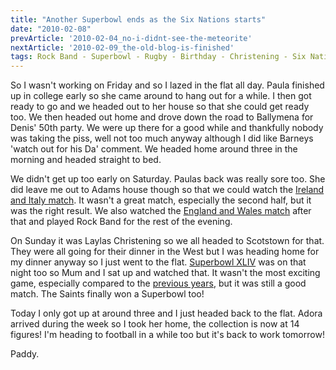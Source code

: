 ```yaml
---
title: "Another Superbowl ends as the Six Nations starts"
date: "2010-02-08"
prevArticle: '2010-02-04_no-i-didnt-see-the-meteorite'
nextArticle: '2010-02-09_the-old-blog-is-finished'
tags: Rock Band - Superbowl - Rugby - Birthday - Christening - Six Nations
---
```

So I wasn't working on Friday and so I lazed in the flat all day. Paula finished up in college early so she came around to hang out for a while. I then got ready to go and we headed out to her house so that she could get ready too. We then headed out home and drove down the road to Ballymena for Denis' 50th party. We were up there for a good while and thankfully nobody was taking the piss, well not too much anyway although I did like Barneys 'watch out for his Da' comment. We headed home around three in the morning and headed straight to bed.

We didn't get up too early on Saturday. Paulas back was really sore too. She did leave me out to Adams house though so that we could watch the [Ireland and Italy match](http://www.rte.ie/sport/rugby/sixnations/2010/0206/ireland_italy1.html). It wasn't a great match, especially the second half, but it was the right result. We also watched the [England and Wales match](http://www.rte.ie/sport/rugby/sixnations/2010/0206/england_wales.html) after that and played Rock Band for the rest of the evening.

On Sunday it was Laylas Christening so we all headed to Scotstown for that. They were all going for their dinner in the West but I was heading home for my dinner anyway so I just went to the flat. [Superbowl XLIV](http://www.rte.ie/sport/other/2010/0208/neworleanssaints_indianapoliscolts.html) was on that night too so Mum and I sat up and watched that. It wasn't the most exciting game, especially compared to the [previous years](http://paddy1138.blogspot.com/2009/02/stock-takes-injuries-and-laughs.html), but it was still a good match. The Saints finally won a Superbowl too!

Today I only got up at around three and I just headed back to the flat. Adora arrived during the week so I took her home, the collection is now at 14 figures! I'm heading to football in a while too but it's back to work tomorrow!

Paddy.